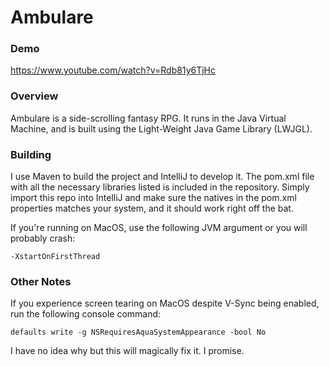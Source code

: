 
# Ambulare

### Demo

https://www.youtube.com/watch?v=Rdb81y6TjHc

### Overview

Ambulare is a side-scrolling fantasy RPG. It runs in the Java Virtual Machine, and is built using the Light-Weight Java Game Library (LWJGL).

### Building

I use Maven to build the project and IntelliJ to develop it. The pom.xml file with all the necessary libraries listed is included in the repository. Simply import this repo into IntelliJ and make sure the natives in the pom.xml properties matches your system, and it should work right off the bat.

If you're running on MacOS, use the following JVM argument or you will probably crash:
```
-XstartOnFirstThread
```

### Other Notes

If you experience screen tearing on MacOS despite V-Sync being enabled, run the following console command:
```
defaults write -g NSRequiresAquaSystemAppearance -bool No
```
I have no idea why but this will magically fix it. I promise.
